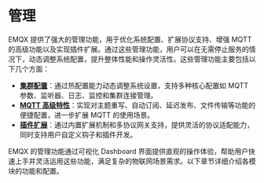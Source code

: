 # 管理

EMQX 提供了强大的管理功能，用于优化系统配置、扩展协议支持、增强 MQTT 的高级功能以及实现插件扩展。通过这些管理功能，用户可以在无需停止服务的情况下，动态调整系统配置，提升整体性能和操作灵活性。这些管理功能主要包括以下几个方面：

- **[集群配置](./cluster_settings.md)**：通过热配置能力动态调整系统设置，支持多种核心配置如 MQTT 参数、监听器、日志、监控和集群连接管理。
- **[MQTT 高级特性](./advanced_mqtt.md)**：实现对主题重写、自动订阅、延迟发布、文件传输等功能的便捷配置，进一步扩展 MQTT 的使用场景。
- **[插件扩展](./extentions.md)**：通过内置扩展机制和多协议网关支持，提供灵活的协议适配能力，同时支持用户自定义钩子和插件开发。

EMQX 的管理功能通过可视化 Dashboard 界面提供直观的操作体验，帮助用户快速上手并灵活运用这些功能，满足复杂的物联网场景需求。以下章节详细介绍各模块的功能和配置。
